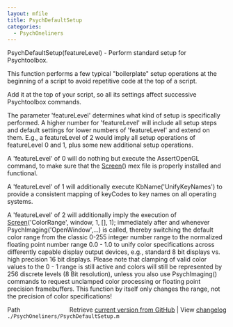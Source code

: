 ```yaml
---
layout: mfile
title: PsychDefaultSetup
categories:
  - PsychOneliners
---
```


PsychDefaultSetup\(featureLevel\) \- Perform standard setup for Psychtoolbox.

This function performs a few typical "boilerplate" setup operations
at the beginning of a script to avoid repetitive code at the top of
a script.

Add it at the top of your script, so all its settings affect successive
Psychtoolbox commands.

The parameter 'featureLevel' determines what kind of setup is
specifically performed. A higher number for 'featureLevel' will
include all setup steps and default settings for lower numbers
of 'featureLevel' and extend on them. E.g., a featureLevel of 2 would
imply all setup operations of featureLevel 0 and 1, plus some new
additional setup operations.

A 'featureLevel' of 0 will do nothing but execute the AssertOpenGL command,
to make sure that the [Screen](/docs/Screen)\(\) mex file is properly installed and functional.

A 'featureLevel' of 1 will additionally execute KbName\('UnifyKeyNames'\) to
provide a consistent mapping of keyCodes to key names on all operating
systems.

A 'featureLevel' of 2 will additionally imply the execution of
[Screen](/docs/Screen)\('ColorRange', window, 1, \[\], 1\); immediately after and whenever
PsychImaging\('OpenWindow',...\) is called, thereby switching the default
color range from the classic 0\-255 integer number range to the normalized
floating point number range 0.0 \- 1.0 to unify color specifications
across differently capable display output devices, e.g., standard 8 bit
displays vs. high precision 16 bit displays. Please note that clamping of
valid color values to the 0 \- 1 range is still active and colors will
still be represented by 256 discrete levels \(8 Bit resolution\), unless
you also use PsychImaging\(\) commands to request unclamped color
processing or floating point precision framebuffers. This function by
itself only changes the range, not the precision of color specifications\!



<div class="code_header" style="text-align:right;">
  <span style="float:left;">Path&nbsp;&nbsp;</span> <span class="counter">Retrieve <a href=
  "https://raw.github.com/Psychtoolbox-3/Psychtoolbox-3/beta/./PsychOneliners/PsychDefaultSetup.m">current version from GitHub</a> | View <a href=
  "https://github.com/Psychtoolbox-3/Psychtoolbox-3/commits/beta/./PsychOneliners/PsychDefaultSetup.m">changelog</a></span>
</div>
<div class="code">
  <code>./PsychOneliners/PsychDefaultSetup.m</code>
</div>
